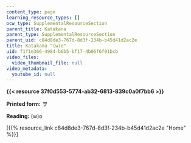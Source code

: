 ```yaml
---
content_type: page
learning_resource_types: []
ocw_type: SupplementalResourceSection
parent_title: Katakana
parent_type: SupplementalResourceSection
parent_uid: c84d8de3-767d-8d3f-234b-b45d41d2ac2e
title: Katakana "(w)o"
uid: f1f1e366-4984-b6b5-bf17-4b06f6f01bcb
video_files:
  video_thumbnail_file: null
video_metadata:
  youtube_id: null
---
```


**{{< resource 37f0d553-5774-ab32-6813-839c0a0f7bb6 >}}**

**Printed form:** ヲ

**Reading:** (w)o

  
\[{{% resource_link c84d8de3-767d-8d3f-234b-b45d41d2ac2e "Home" %}}\]